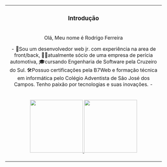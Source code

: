 <!--header-->
<table>
  <tr><th colspan="2"><h3>Introdução</h3></th></tr>
  <tr><td colspan="2" align="center"><p>Olá, Meu nome é Rodrigo Ferreira </p>
   - 👦Sou um desenvolvedor web jr. com experiência na area de front/back, 🕵️‍♀️atualmente  sócio de uma empresa de perícia automotiva, 🎓cursando Engenharia de Software pela Cruzeiro do Sul. 🛠Possuo certificações pela B7Web e formação técnica em informática pelo Colégio Adventista de São José dos Campos. Tenho paixão por tecnologias e suas inovações. - <br/><br/><br/>
<div align="center">
  <a href="https://github.com/rafaballerini">
  <img height="170em" src="https://github-readme-stats.vercel.app/api?username=programkit13&show_icons=true&theme=dracula&include_all_commits=true&count_private=true"/>
  <img height="170em" src="https://github-readme-stats.vercel.app/api/top-langs/?username=programkit13&layout=compact&langs_count=7&theme=dracula"/>
</div>
<div style="display: inline_block"><br>
 
  

</div>
</td></tr>
 
